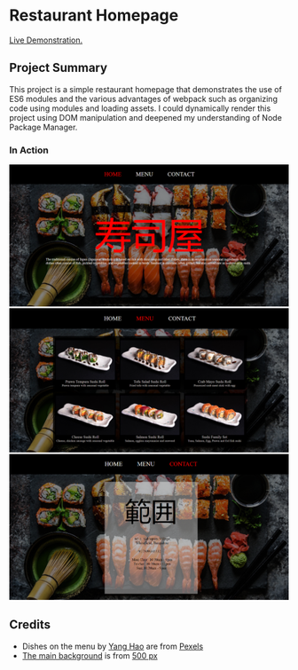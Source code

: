 # Restaurant Homepage

<a href="https://aaronsww.github.io/restaurantHomepage">Live Demonstration.</a>

## Project Summary

This project is a simple restaurant homepage that demonstrates the use of ES6 modules and the various advantages of webpack such as organizing code using modules and loading assets. I could dynamically render this project using DOM manipulation and deepened my understanding of Node Package Manager.

### In Action

<img src="src/image/Document - Google Chrome 20-04-2023 09_48_38.png" alt="">
<img src="src\image\Document - Google Chrome 20-04-2023 09_49_50.png" alt="">
<img src="src\image\Document - Google Chrome 20-04-2023 09_49_54.png" alt="">

## Credits

<ul>
    <li>Dishes on the menu by <a href="https://www.pexels.com/@yang-hao-155871170/">Yang Hao</a> are from <a href="https://www.pexels.com/">Pexels</a></li>
    <li><a href="https://500px.com/photo/175772427/sushi-and-sashimi-variety-on-rustic-background-by-alena-haurylik">The main background</a> is from <a href="https://500px.com/">500 px</a></li>
</ul>
